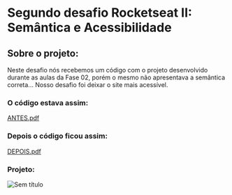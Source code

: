 # Segundo desafio Rocketseat II: Semântica e Acessibilidade
## Sobre o projeto:
Neste desafio nós recebemos um código com o projeto desenvolvido durante as aulas da Fase 02, porém o mesmo não apresentava a semântica correta... Nosso desafio foi deixar o site mais acessível.
### O código estava assim: 
[ANTES.pdf](https://github.com/amandalventura/2oDesafioRocketseatSemantica-Acessibilidade/files/10331572/ANTES.pdf)

### Depois o código ficou assim: 
[DEPOIS.pdf](https://github.com/amandalventura/2oDesafioRocketseatSemantica-Acessibilidade/files/10331574/DEPOIS.pdf)

### Projeto:
![Sem título](https://user-images.githubusercontent.com/113949375/210231833-670350de-f0dc-4d10-9ab1-f8106961edcc.jpg)


